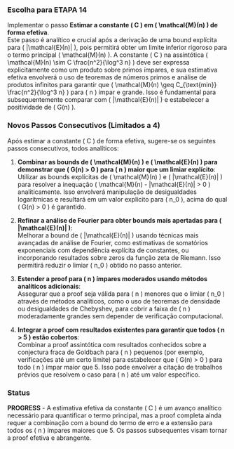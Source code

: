 ### Escolha para ETAPA 14

Implementar o passo **Estimar a constante \( C \) em \( \mathcal{M}(n) \) de forma efetiva**.  
Este passo é analítico e crucial após a derivação de uma bound explícita para \( |\mathcal{E}(n)| \), pois permitirá obter um limite inferior rigoroso para o termo principal \( \mathcal{M}(n) \). A constante \( C \) na assintótica \( \mathcal{M}(n) \sim C \frac{n^2}{\log^3 n} \) deve ser expressa explicitamente como um produto sobre primos ímpares, e sua estimativa efetiva envolverá o uso de teoremas de números primos e análise de produtos infinitos para garantir que \( \mathcal{M}(n) \geq C_{\text{min}} \frac{n^2}{\log^3 n} \) para \( n \) ímpar e grande. Isso é fundamental para subsequentemente comparar com \( |\mathcal{E}(n)| \) e estabelecer a positividade de \( G(n) \).

### Novos Passos Consecutivos (Limitados a 4)

Após estimar a constante \( C \) de forma efetiva, sugere-se os seguintes passos consecutivos, todos analíticos:

1. **Combinar as bounds de \( \mathcal{M}(n) \) e \( \mathcal{E}(n) \) para demonstrar que \( G(n) > 0 \) para \( n \) maior que um limiar explícito**:  
   Utilizar as bounds explícitas de \( \mathcal{M}(n) \) e \( |\mathcal{E}(n)| \) para resolver a inequação \( \mathcal{M}(n) - |\mathcal{E}(n)| > 0 \) analiticamente. Isso envolverá manipulação de desigualdades logarítmicas e resultará em um valor explícito para \( n_0 \), acima do qual \( G(n) > 0 \) é garantido.

2. **Refinar a análise de Fourier para obter bounds mais apertadas para \( |\mathcal{E}(n)| \)**:  
   Melhorar a bound de \( |\mathcal{E}(n)| \) usando técnicas mais avançadas de análise de Fourier, como estimativas de somatórios exponenciais com dependência explícita de constantes, ou incorporando resultados sobre zeros da função zeta de Riemann. Isso permitirá reduzir o limiar \( n_0 \) obtido no passo anterior.

3. **Estender a proof para \( n \) ímpares moderados usando métodos analíticos adicionais**:  
   Assegurar que a proof seja válida para \( n \) menores que o limiar \( n_0 \) através de métodos analíticos, como o uso de teoremas de densidade ou desigualdades de Chebyshev, para cobrir a faixa de \( n \) moderadamente grandes sem depender de verificação computacional.

4. **Integrar a proof com resultados existentes para garantir que todos \( n > 5 \) estão cobertos**:  
   Combinar a proof assintótica com resultados conhecidos sobre a conjectura fraca de Goldbach para \( n \) pequenos (por exemplo, verificações até um certo limite) para estabelecer que \( G(n) > 0 \) para todo \( n \) ímpar maior que 5. Isso pode envolver a citação de trabalhos prévios que resolvem o caso para \( n \) até um valor específico.

### Status

**PROGRESS** - A estimativa efetiva da constante \( C \) é um avanço analítico necessário para quantificar o termo principal, mas a proof completa ainda requer a combinação com a bound do termo de erro e a extensão para todos os \( n \) ímpares maiores que 5. Os passos subsequentes visam tornar a proof efetiva e abrangente.